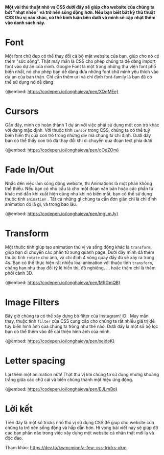 **Một vài thủ thuật nhỏ vs CSS dưới đây sẽ giúp cho website của chúng ta bớt "nhạt nhẽo" và trở nên sống động hơn. Nếu bạn biết bất kỳ thủ thuật CSS thú vị nào khác, có thể bình luận bên dưới và mình sẽ cập nhật thêm vào danh sách này.**

# Font
Một font chữ đẹp có thể thay đổi cả bộ mặt website của bạn, giúp cho nó có thêm "sức sống". Thật may mắn là CSS cho phép chúng ta dễ dàng import font vào dự án của mình. Google Font là một trong những thư viện font phổ biến nhất, nó cho phép bạn dễ dàng đưa những font chữ mình yêu thích vào dự án của bản thân. Chỉ cần thêm url và chỉ định font-family là bạn đã có thể sử dụng nó dễ dàng

{@embed: https://codepen.io/longhaieva/pen/XQqMEe}

# Cursors

Gần đây, mình có hoàn thành 1 dự án với việc phải sử dụng một con trỏ khác với dạng mặc định. Với thuộc tính `cursor` trong CSS, chúng ta có thể tuỳ biến hiển thị của con trỏ trong những div mà chúng ta chỉ định. Dưới đây bạn có thể thấy con trỏ đã thay đổi khi di chuyển qua đoạn text phía dưới

{@embed: https://codepen.io/longhaieva/pen/oOdZOm}

# Fade In/Out

Nhắc đến việc làm sống động website, thì Animations là một phần không thể thiếu. Nếu bạn có nhu cầu là cho một đoạn văn bản hoặc các phần tử khác mờ dần khi xuất hiện cũng như khi nó biến mất, bạn có thể sử dụng thuộc tính `animation` . Tất cả những gì chúng ta cần đơn giản chỉ là chỉ định animation đó là gì, và trong bao lâu.

{@embed: https://codepen.io/longhaieva/pen/mgLmJy}

# Transform
Một thuôc tính giúp tạo animation thú vị và sống động khác là `transform`, giúp bạn di chuyển các phần tử xung quanh page. Dưới đây mình đã thêm thuộc tính  `rotate` cho ảnh, và chỉ định 4 vòng quay đầy đủ sẽ xảy ra trong 4s. Bạn có thể thực hiện rất nhiều loại animation với thuộc tính `transform`, chăng hạn như thay đổi tỷ lệ hiển thị, độ nghiêng, ... hoặc thậm chí là thêm phối cảnh 3D.

{@embed: https://codepen.io/longhaieva/pen/MRGmQB}

# Image Filters

Bây giờ chúng ta có thể xây dựng bộ filter của Instagram! :D . May mắn thay, thuộc tính `filter` của CSS cung cấp cho chúng ta rất nhiều giá trị để tuỳ biển hình ảnh của chúng ta trông như thế nào. Dưới đây là một số bộ lọc bạn có thể thêm vào để cải thiện hình ảnh của mình.

{@embed: https://codepen.io/longhaieva/pen/xejdeK}

# Letter spacing

Lại thêm một animation nữa! Thật thú vị khi chúng ta sử dụng những khoảng trắng giữa các chữ cái và biến chúng thành một hiệu ứng động. 

{@embed: https://codepen.io/longhaieva/pen/EJLmBq}

# Lời kết

Trên đây là một số tricks nhỏ thú vị sử dụng CSS để giúp cho website của chúng ta trở nên sống động và hấp dẫn hơn. Hi vọng bài viết này sẽ giúp đỡ các bạn phần nào trong việc xây dựng một website cá nhân thật mới lạ và độc đáo.

Tham khảo: https://dev.to/kwmcminn/a-few-css-tricks-okm